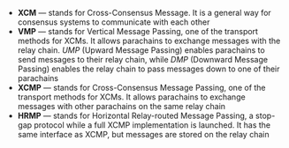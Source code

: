  - **XCM** — stands for Cross-Consensus Message. It is a general way for consensus systems to communicate with each other
 - **VMP** — stands for Vertical Message Passing, one of the transport methods for XCMs. It allows parachains to exchange messages with the relay chain. *UMP* (Upward Message Passing) enables parachains to send messages to their relay chain, while *DMP* (Downward Message Passing) enables the relay chain to pass messages down to one of their parachains
 - **XCMP** — stands for Cross-Consensus Message Passing, one of the transport methods for XCMs. It allows parachains to exchange messages with other parachains on the same relay chain
 - **HRMP** — stands for Horizontal Relay-routed Message Passing, a stop-gap protocol while a full XCMP implementation is launched. It has the same interface as XCMP, but messages are stored on the relay chain
